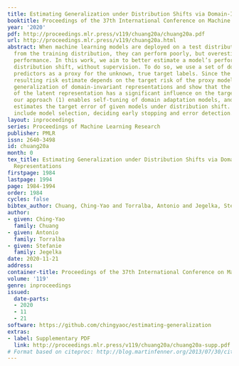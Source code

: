 ```yaml
---
title: Estimating Generalization under Distribution Shifts via Domain-Invariant Representations
booktitle: Proceedings of the 37th International Conference on Machine Learning
year: '2020'
pdf: http://proceedings.mlr.press/v119/chuang20a/chuang20a.pdf
url: http://proceedings.mlr.press/v119/chuang20a.html
abstract: When machine learning models are deployed on a test distribution different
  from the training distribution, they can perform poorly, but overestimate their
  performance. In this work, we aim to better estimate a model’s performance under
  distribution shift, without supervision. To do so, we use a set of domain-invariant
  predictors as a proxy for the unknown, true target labels. Since the error of the
  resulting risk estimate depends on the target risk of the proxy model, we study
  generalization of domain-invariant representations and show that the complexity
  of the latent representation has a significant influence on the target risk. Empirically,
  our approach (1) enables self-tuning of domain adaptation models, and (2) accurately
  estimates the target error of given models under distribution shift. Other applications
  include model selection, deciding early stopping and error detection.
layout: inproceedings
series: Proceedings of Machine Learning Research
publisher: PMLR
issn: 2640-3498
id: chuang20a
month: 0
tex_title: Estimating Generalization under Distribution Shifts via Domain-Invariant
  Representations
firstpage: 1984
lastpage: 1994
page: 1984-1994
order: 1984
cycles: false
bibtex_author: Chuang, Ching-Yao and Torralba, Antonio and Jegelka, Stefanie
author:
- given: Ching-Yao
  family: Chuang
- given: Antonio
  family: Torralba
- given: Stefanie
  family: Jegelka
date: 2020-11-21
address: 
container-title: Proceedings of the 37th International Conference on Machine Learning
volume: '119'
genre: inproceedings
issued:
  date-parts:
  - 2020
  - 11
  - 21
software: https://github.com/chingyaoc/estimating-generalization
extras:
- label: Supplementary PDF
  link: http://proceedings.mlr.press/v119/chuang20a/chuang20a-supp.pdf
# Format based on citeproc: http://blog.martinfenner.org/2013/07/30/citeproc-yaml-for-bibliographies/
---
```

